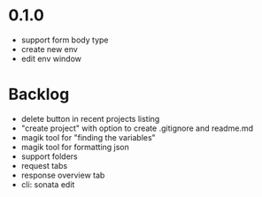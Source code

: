 # 0.1.0

- support form body type
- create new env
- edit env window

# Backlog

- delete button in recent projects listing
- "create project" with option to create .gitignore and readme.md
- magik tool for "finding the variables"
- magik tool for formatting json
- support folders
- request tabs
- response overview tab
- cli: sonata edit <stuff>
